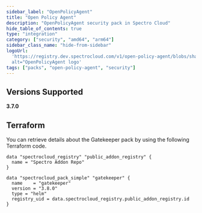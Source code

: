 ```yaml
---
sidebar_label: "OpenPolicyAgent"
title: "Open Policy Agent"
description: "OpenPolicyAgent security pack in Spectro Cloud"
hide_table_of_contents: true
type: "integration"
category: ["security", "amd64", "arm64"]
sidebar_class_name: "hide-from-sidebar"
logoUrl:
  'https://registry.dev.spectrocloud.com/v1/open-policy-agent/blobs/sha256:fcbad202dc9ca5e7a756562d8f9fc180ee77474034447dabc302d8a5a2bbe148?type=image.webp"
  alt="OpenPolicyAgent logo'
tags: ["packs", "open-policy-agent", "security"]
---
```


## Versions Supported

<Tabs queryString="parent">

<TabItem label="3.9.x" value="3.9.x">

</TabItem>

<TabItem label="3.7.x" value="3.7.x">

**3.7.0**

</TabItem>

<TabItem label="3.6.x" value="3.6.x">

</TabItem>

<TabItem label="3.5.x" value="3.5.x">

</TabItem>

</Tabs>

## Terraform

You can retrieve details about the Gatekeeper pack by using the following Terraform code.

```hcl
data "spectrocloud_registry" "public_addon_registry" {
  name = "Spectro Addon Repo"
}

data "spectrocloud_pack_simple" "gatekeeper" {
  name    = "gatekeeper"
  version = "3.8.0"
  type = "helm"
  registry_uid = data.spectrocloud_registry.public_addon_registry.id
}
```
